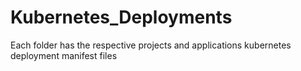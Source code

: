 # Kubernetes_Deployments
Each folder has the respective projects and applications kubernetes deployment manifest files
